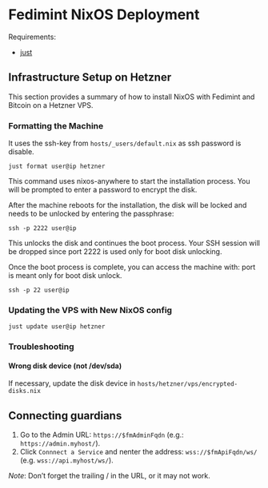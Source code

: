 # Fedimint NixOS Deployment

Requirements:
- [just](https://github.com/casey/just)
 

## Infrastructure Setup on Hetzner
This section provides a summary of how to install NixOS with Fedimint and Bitcoin on a Hetzner VPS.

### Formatting the Machine
It uses the ssh-key from `hosts/_users/default.nix` as ssh password is disable.

```shell
just format user@ip hetzner
```
This command uses nixos-anywhere to start the installation process. You will be prompted to enter a password to encrypt the disk.

After the machine reboots for the installation, the disk will be locked and needs to be unlocked by entering the passphrase:
```shell
ssh -p 2222 user@ip
```
This unlocks the disk and continues the boot process. Your SSH session will be dropped since port 2222 is used only for boot disk unlocking.

Once the boot process is complete, you can access the machine with:
port is meant only for boot disk unlock.
```shell
ssh -p 22 user@ip
```

### Updating the VPS with New NixOS config

```shell
just update user@ip hetzner
```

### Troubleshooting

#### Wrong disk device (not /dev/sda)

If necessary, update the disk device in `hosts/hetzner/vps/encrypted-disks.nix`


## Connecting guardians

1. Go to the Admin URL: `https://$fmAdminFqdn` (e.g.: `https://admin.myhost/`).
2. Click `Connnect a Service` and nenter the address: `wss://$fmApiFqdn/ws/` (e.g. `wss://api.myhost/ws/`).

*Note*: Don’t forget the trailing / in the URL, or it may not work.
